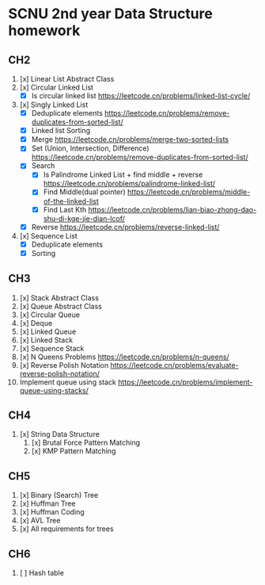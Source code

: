 # SCNU 2nd year Data Structure homework

## CH2

1. [x] Linear List Abstract Class
2. [x] Circular Linked List
    - [x] Is circular linked list https://leetcode.cn/problems/linked-list-cycle/
3. [x] Singly Linked List
    - [x] Deduplicate elements https://leetcode.cn/problems/remove-duplicates-from-sorted-list/
    - [x] Linked list Sorting
    - [x] Merge https://leetcode.cn/problems/merge-two-sorted-lists
    - [x] Set (Union, Intersection, Difference) https://leetcode.cn/problems/remove-duplicates-from-sorted-list/
    - [x] Search
        - [x] Is Palindrome Linked List + find middle + reverse https://leetcode.cn/problems/palindrome-linked-list/
        - [x] Find Middle(dual pointer) https://leetcode.cn/problems/middle-of-the-linked-list
        - [x] Find Last Kth https://leetcode.cn/problems/lian-biao-zhong-dao-shu-di-kge-jie-dian-lcof/
    - [x] Reverse https://leetcode.cn/problems/reverse-linked-list/
4. [x] Sequence List
    - [x] Deduplicate elements
    - [x] Sorting

## CH3

1. [x] Stack Abstract Class
2. [x] Queue Abstract Class
3. [x] Circular Queue
4. [x] Deque
5. [x] Linked Queue
6. [x] Linked Stack
7. [x] Sequence Stack
8. [x] N Queens Problems https://leetcode.cn/problems/n-queens/
9. [x] Reverse Polish Notation https://leetcode.cn/problems/evaluate-reverse-polish-notation/
10. Implement queue using stack https://leetcode.cn/problems/implement-queue-using-stacks/

## CH4

1. [x] String Data Structure
    1. [x] Brutal Force Pattern Matching
    2. [x] KMP Pattern Matching

## CH5

1. [x] Binary (Search) Tree
2. [x] Huffman Tree
3. [x] Huffman Coding
4. [x] AVL Tree
5. [x] All requirements for trees

## CH6

1. [ ] Hash table